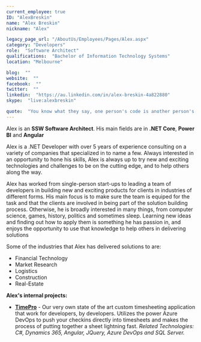 ```yaml
---
current_employee: true
ID: "AlexBreskin"
name: "Alex Breskin"
nickname: "Alex"

legacy_page_url: "/AboutUs/Employees/Pages/Alex.aspx"
category: "Developers"
role:  "Software Architect"
qualifications:  "Bachelor of Information Technology Systems"
location: "Melbourne"

blog:  ""
website:  ""
facebook:  ""
twitter:  ""
linkedin:  "https://au.linkedin.com/in/alex-breskin-4a822880"
skype:  "live:alexbreskin"

quote:  "You know what they say, one person's code is another person's legacy? Let's try to avoid that"
---
```


Alex is an **SSW Software Architect**. His main fields are in **.NET Core**, **Power BI** and **Angular** 

Alex is a .NET Developer with over 5 years of experience consulting on a variety of companies that specialized in  to name a few. Always interested in an opportunity to hone his skills, Alex is always up to try new and exciting technologies and challenges to be on the cutting edge, and to help others along the way.  

Alex has worked from single-person start-ups to leading a team of developers in building new and exciting products for clients in industries of different forms. His main focus is to make sure the team is equiped for the task and that the clients are involved in being part of the solution building process. Otherwise, he is broadly interested in many things, from computer science, games, history, politics and sometimes sleep. Learning new ideas and finding out how to apply them is something he has passion in, and enjoys the opportunity to use that knowledge to help others in delivering solutions  

Some of the industries that Alex has delivered solutions to are:
* Financial Technology
* Market Research
* Logistics 
* Construction 
* Real-Estate

**Alex's internal projects:**
* **[TimePro](https://sswtimepro.com/)** - Our very own state of the art custom timesheeting application that work for developers, by developers. Utilizes the power Azure DevOps to push your checkins directly into timesheets and makes the process of putting together a sheet lightning fast.
    *Related Technologies: C#, Dynamics 365, Angular, JQuery, Azure DevOps and SQL Server.*